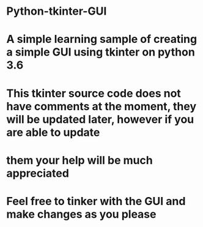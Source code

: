 # Python-tkinter-GUI
# A simple learning sample of creating a simple GUI using tkinter on python 3.6
# This tkinter source code does not have comments at the moment, they will be updated later, however if you are able to update
# them your help will be much appreciated
# Feel free to tinker with the GUI and make changes as you please